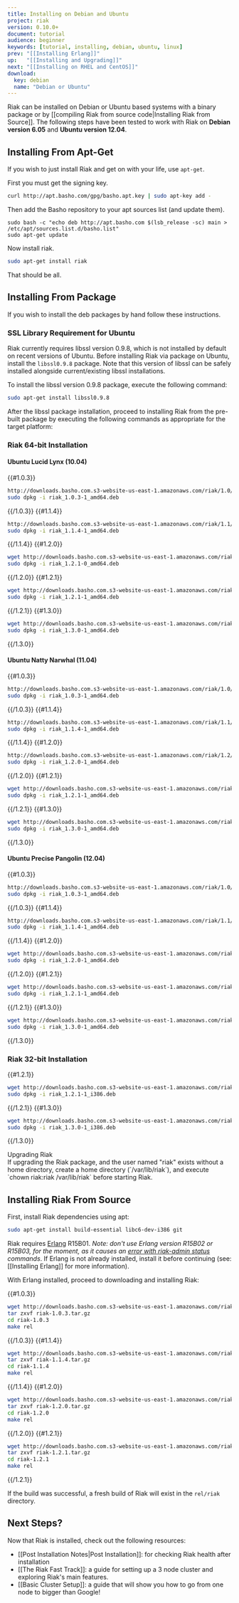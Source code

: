 ```yaml
---
title: Installing on Debian and Ubuntu
project: riak
version: 0.10.0+
document: tutorial
audience: beginner
keywords: [tutorial, installing, debian, ubuntu, linux]
prev: "[[Installing Erlang]]"
up:   "[[Installing and Upgrading]]"
next: "[[Installing on RHEL and CentOS]]"
download: 
  key: debian
  name: "Debian or Ubuntu"
---
```


Riak can be installed on Debian or Ubuntu based systems with a binary package or by [[compiling Riak from source code|Installing Riak from Source]]. The following steps have been tested to work with Riak on **Debian version 6.05** and **Ubuntu version 12.04**.

Installing From Apt-Get
-----------------------

If you wish to just install Riak and get on with your life, use `apt-get`.

First you must get the signing key.

```bash
curl http://apt.basho.com/gpg/basho.apt.key | sudo apt-key add -
```

Then add the Basho repository to your apt sources list (and update them).

```
sudo bash -c "echo deb http://apt.basho.com $(lsb_release -sc) main > /etc/apt/sources.list.d/basho.list"
sudo apt-get update
```

Now install riak.

```bash
sudo apt-get install riak
```

That should be all.

Installing From Package
-----------------------

If you wish to install the deb packages by hand follow these instructions.

### SSL Library Requirement for Ubuntu

Riak currently requires libssl version 0.9.8, which is not installed by
default on recent versions of Ubuntu. Before installing Riak via package
on Ubuntu, install the `libssl0.9.8` package. Note that this
version of libssl can be safely installed alongside current/existing
libssl installations.

To install the libssl version 0.9.8 package, execute the following
command:

```bash
sudo apt-get install libssl0.9.8
```

After the libssl package installation, proceed to installing Riak from
the pre-built package by executing the following commands as appropriate
for the target platform:

### Riak 64-bit Installation

#### Ubuntu Lucid Lynx (10.04)

{{#1.0.3}}

```bash
http://downloads.basho.com.s3-website-us-east-1.amazonaws.com/riak/1.0/1.0.3/riak_1.0.3-1_amd64.deb
sudo dpkg -i riak_1.0.3-1_amd64.deb
```

{{/1.0.3}}
{{#1.1.4}}

```bash
http://downloads.basho.com.s3-website-us-east-1.amazonaws.com/riak/1.1/1.1.4/riak_1.1.4-1_amd64.deb
sudo dpkg -i riak_1.1.4-1_amd64.deb
```

{{/1.1.4}}
{{#1.2.0}}

```bash
wget http://downloads.basho.com.s3-website-us-east-1.amazonaws.com/riak/1.2/1.2.1/ubuntu/lucid/riak_1.2.0-1_amd64.deb
sudo dpkg -i riak_1.2.1-0_amd64.deb
```

{{/1.2.0}}
{{#1.2.1}}

```bash
wget http://downloads.basho.com.s3-website-us-east-1.amazonaws.com/riak/1.2/1.2.1/ubuntu/lucid/riak_1.2.1-1_amd64.deb
sudo dpkg -i riak_1.2.1-1_amd64.deb
```

{{/1.2.1}}
{{#1.3.0}}

```bash
wget http://downloads.basho.com.s3-website-us-east-1.amazonaws.com/riak/1.3/1.3.0/ubuntu/lucid/riak_1.3.0-1_amd64.deb
sudo dpkg -i riak_1.3.0-1_amd64.deb
```

{{/1.3.0}}

#### Ubuntu Natty Narwhal (11.04)

{{#1.0.3}}

```bash
http://downloads.basho.com.s3-website-us-east-1.amazonaws.com/riak/1.0/1.0.3/riak_1.0.3-1_amd64.deb
sudo dpkg -i riak_1.0.3-1_amd64.deb
```

{{/1.0.3}}
{{#1.1.4}}

```bash
http://downloads.basho.com.s3-website-us-east-1.amazonaws.com/riak/1.1/1.1.4/riak_1.1.4-1_amd64.deb
sudo dpkg -i riak_1.1.4-1_amd64.deb
```

{{/1.1.4}}
{{#1.2.0}}

```bash
http://downloads.basho.com.s3-website-us-east-1.amazonaws.com/riak/1.2/1.2.0/ubuntu/natty/riak_1.2.0-1_amd64.deb
sudo dpkg -i riak_1.2.0-1_amd64.deb
```

{{/1.2.0}}
{{#1.2.1}}

```bash
wget http://downloads.basho.com.s3-website-us-east-1.amazonaws.com/riak/1.2/1.2.1/ubuntu/natty/riak_1.2.1-1_amd64.deb
sudo dpkg -i riak_1.2.1-1_amd64.deb
```

{{/1.2.1}}
{{#1.3.0}}

```bash
wget http://downloads.basho.com.s3-website-us-east-1.amazonaws.com/riak/1.3/1.3.0/ubuntu/natty/riak_1.3.0-1_amd64.deb
sudo dpkg -i riak_1.3.0-1_amd64.deb
```

{{/1.3.0}}

#### Ubuntu Precise Pangolin (12.04)

{{#1.0.3}}

```bash
http://downloads.basho.com.s3-website-us-east-1.amazonaws.com/riak/1.0/1.0.3/riak_1.0.3-1_amd64.deb
sudo dpkg -i riak_1.0.3-1_amd64.deb
```

{{/1.0.3}}
{{#1.1.4}}

```bash
http://downloads.basho.com.s3-website-us-east-1.amazonaws.com/riak/1.1/1.1.4/riak_1.1.4-1_amd64.deb
sudo dpkg -i riak_1.1.4-1_amd64.deb
```

{{/1.1.4}}
{{#1.2.0}}

```bash
wget http://downloads.basho.com.s3-website-us-east-1.amazonaws.com/riak/1.2/1.2.0/ubuntu/precise/riak_1.2.0-1_amd64.deb
sudo dpkg -i riak_1.2.0-1_amd64.deb
```

{{/1.2.0}}
{{#1.2.1}}

```bash
wget http://downloads.basho.com.s3-website-us-east-1.amazonaws.com/riak/1.2/1.2.1/ubuntu/precise/riak_1.2.1-1_amd64.deb
sudo dpkg -i riak_1.2.1-1_amd64.deb
```

{{/1.2.1}}
{{#1.3.0}}

```bash
wget http://downloads.basho.com.s3-website-us-east-1.amazonaws.com/riak/1.3/1.3.0/ubuntu/precise/riak_1.3.0-1_amd64.deb
sudo dpkg -i riak_1.3.0-1_amd64.deb
```

{{/1.3.0}}

### Riak 32-bit Installation

{{#1.2.1}}

```bash
wget http://downloads.basho.com.s3-website-us-east-1.amazonaws.com/riak/1.2/1.2.1/ubuntu/lucid/riak_1.2.1-1_i386.deb
sudo dpkg -i riak_1.2.1-1_i386.deb
```
{{/1.2.1}}
{{#1.3.0}}

```bash
wget http://downloads.basho.com.s3-website-us-east-1.amazonaws.com/riak/1.3/1.3.0/ubuntu/lucid/riak_1.3.0-1_i386.deb
sudo dpkg -i riak_1.3.0-1_i386.deb
```

{{/1.3.0}}

<div class="note"><div class="title">Upgrading Riak</div>If upgrading the Riak package, and the user named "riak" exists without a home directory, create a home directory (`/var/lib/riak`), and execute `chown riak:riak /var/lib/riak` before starting Riak.</div>


Installing Riak From Source
---------------------------

First, install Riak dependencies using apt:

```bash
sudo apt-get install build-essential libc6-dev-i386 git
```

Riak requires [Erlang](http://www.erlang.org/) R15B01. *Note: don't use Erlang version R15B02 or R15B03, for the moment, as it causes an [error with riak-admin status](https://github.com/basho/riak/issues/227) commands*.
If Erlang is not already installed, install it before continuing (see:
[[Installing Erlang]] for more information).

With Erlang installed, proceed to downloading and installing Riak:

{{#1.0.3}}

```bash
wget http://downloads.basho.com.s3-website-us-east-1.amazonaws.com/riak/1.0/1.0.3/riak-1.0.3.tar.gz
tar zxvf riak-1.0.3.tar.gz
cd riak-1.0.3
make rel
```

{{/1.0.3}}
{{#1.1.4}}

```bash
wget http://downloads.basho.com.s3-website-us-east-1.amazonaws.com/riak/1.1/1.1.4/riak-1.1.4.tar.gz
tar zxvf riak-1.1.4.tar.gz
cd riak-1.1.4
make rel
```

{{/1.1.4}}
{{#1.2.0}}

```bash
wget http://downloads.basho.com.s3-website-us-east-1.amazonaws.com/riak/1.2/1.2.0/riak-1.2.0.tar.gz
tar zxvf riak-1.2.0.tar.gz
cd riak-1.2.0
make rel
```

{{/1.2.0}}
{{#1.2.1}}

```bash
wget http://downloads.basho.com.s3-website-us-east-1.amazonaws.com/riak/1.2/1.2.1/riak-1.2.1.tar.gz
tar zxvf riak-1.2.1.tar.gz
cd riak-1.2.1
make rel
```

{{/1.2.1}}

If the build was successful, a fresh build of Riak will exist in the
`rel/riak` directory.

Next Steps?
-----------

Now that Riak is installed, check out the following resources:

-   [[Post Installation Notes|Post Installation]]: for checking Riak health after installation
-   [[The Riak Fast Track]]: a
    guide for setting up a 3 node cluster and exploring Riak's main features.
-   [[Basic Cluster Setup]]:
    a guide that will show you how to go from one node to bigger than
    Google!
